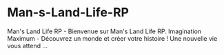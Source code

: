 # Man-s-Land-Life-RP
Man's Land Life RP - Bienvenue sur Man's Land Life RP. Imagination Maximum - Découvrez un monde et créer votre histoire ! Une nouvelle vie vous attend ...
